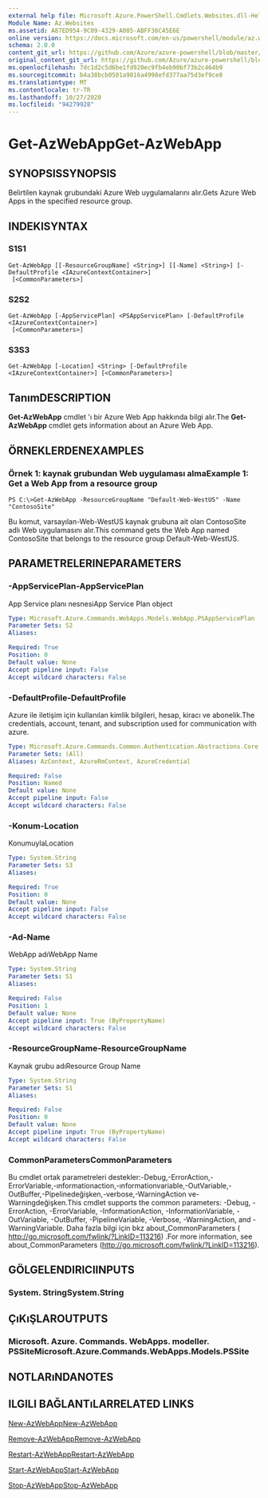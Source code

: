 ```yaml
---
external help file: Microsoft.Azure.PowerShell.Cmdlets.Websites.dll-Help.xml
Module Name: Az.Websites
ms.assetid: A87ED954-9C09-4329-A005-ABFF36C45E6E
online version: https://docs.microsoft.com/en-us/powershell/module/az.websites/get-azwebapp
schema: 2.0.0
content_git_url: https://github.com/Azure/azure-powershell/blob/master/src/Websites/Websites/help/Get-AzWebApp.md
original_content_git_url: https://github.com/Azure/azure-powershell/blob/master/src/Websites/Websites/help/Get-AzWebApp.md
ms.openlocfilehash: 7dc1d2c5d6be1fd920ec9fb4eb90bf73b2c464b9
ms.sourcegitcommit: b4a38bcb0501a9016a4998efd377aa75d3ef9ce8
ms.translationtype: MT
ms.contentlocale: tr-TR
ms.lasthandoff: 10/27/2020
ms.locfileid: "94279928"
---
```

# <span data-ttu-id="9af11-101">Get-AzWebApp</span><span class="sxs-lookup"><span data-stu-id="9af11-101">Get-AzWebApp</span></span>

## <span data-ttu-id="9af11-102">SYNOPSIS</span><span class="sxs-lookup"><span data-stu-id="9af11-102">SYNOPSIS</span></span>
<span data-ttu-id="9af11-103">Belirtilen kaynak grubundaki Azure Web uygulamalarını alır.</span><span class="sxs-lookup"><span data-stu-id="9af11-103">Gets Azure Web Apps in the specified resource group.</span></span>

## <span data-ttu-id="9af11-104">INDEKI</span><span class="sxs-lookup"><span data-stu-id="9af11-104">SYNTAX</span></span>

### <span data-ttu-id="9af11-105">S1</span><span class="sxs-lookup"><span data-stu-id="9af11-105">S1</span></span>
```
Get-AzWebApp [[-ResourceGroupName] <String>] [[-Name] <String>] [-DefaultProfile <IAzureContextContainer>]
 [<CommonParameters>]
```

### <span data-ttu-id="9af11-106">S2</span><span class="sxs-lookup"><span data-stu-id="9af11-106">S2</span></span>
```
Get-AzWebApp [-AppServicePlan] <PSAppServicePlan> [-DefaultProfile <IAzureContextContainer>]
 [<CommonParameters>]
```

### <span data-ttu-id="9af11-107">S3</span><span class="sxs-lookup"><span data-stu-id="9af11-107">S3</span></span>
```
Get-AzWebApp [-Location] <String> [-DefaultProfile <IAzureContextContainer>] [<CommonParameters>]
```

## <span data-ttu-id="9af11-108">Tanım</span><span class="sxs-lookup"><span data-stu-id="9af11-108">DESCRIPTION</span></span>
<span data-ttu-id="9af11-109">**Get-AzWebApp** cmdlet 'ı bir Azure Web App hakkında bilgi alır.</span><span class="sxs-lookup"><span data-stu-id="9af11-109">The **Get-AzWebApp** cmdlet gets information about an Azure Web App.</span></span>

## <span data-ttu-id="9af11-110">ÖRNEKLERDEN</span><span class="sxs-lookup"><span data-stu-id="9af11-110">EXAMPLES</span></span>

### <span data-ttu-id="9af11-111">Örnek 1: kaynak grubundan Web uygulaması alma</span><span class="sxs-lookup"><span data-stu-id="9af11-111">Example 1: Get a Web App from a resource group</span></span>
```
PS C:\>Get-AzWebApp -ResourceGroupName "Default-Web-WestUS" -Name "ContosoSite"
```

<span data-ttu-id="9af11-112">Bu komut, varsayılan-Web-WestUS kaynak grubuna ait olan ContosoSite adlı Web uygulamasını alır.</span><span class="sxs-lookup"><span data-stu-id="9af11-112">This command gets the Web App named ContosoSite that belongs to the resource group Default-Web-WestUS.</span></span>

## <span data-ttu-id="9af11-113">PARAMETRELERINE</span><span class="sxs-lookup"><span data-stu-id="9af11-113">PARAMETERS</span></span>

### <span data-ttu-id="9af11-114">-AppServicePlan</span><span class="sxs-lookup"><span data-stu-id="9af11-114">-AppServicePlan</span></span>
<span data-ttu-id="9af11-115">App Service planı nesnesi</span><span class="sxs-lookup"><span data-stu-id="9af11-115">App Service Plan object</span></span>

```yaml
Type: Microsoft.Azure.Commands.WebApps.Models.WebApp.PSAppServicePlan
Parameter Sets: S2
Aliases:

Required: True
Position: 0
Default value: None
Accept pipeline input: False
Accept wildcard characters: False
```

### <span data-ttu-id="9af11-116">-DefaultProfile</span><span class="sxs-lookup"><span data-stu-id="9af11-116">-DefaultProfile</span></span>
<span data-ttu-id="9af11-117">Azure ile iletişim için kullanılan kimlik bilgileri, hesap, kiracı ve abonelik.</span><span class="sxs-lookup"><span data-stu-id="9af11-117">The credentials, account, tenant, and subscription used for communication with azure.</span></span>

```yaml
Type: Microsoft.Azure.Commands.Common.Authentication.Abstractions.Core.IAzureContextContainer
Parameter Sets: (All)
Aliases: AzContext, AzureRmContext, AzureCredential

Required: False
Position: Named
Default value: None
Accept pipeline input: False
Accept wildcard characters: False
```

### <span data-ttu-id="9af11-118">-Konum</span><span class="sxs-lookup"><span data-stu-id="9af11-118">-Location</span></span>
<span data-ttu-id="9af11-119">Konumuyla</span><span class="sxs-lookup"><span data-stu-id="9af11-119">Location</span></span>

```yaml
Type: System.String
Parameter Sets: S3
Aliases:

Required: True
Position: 0
Default value: None
Accept pipeline input: False
Accept wildcard characters: False
```

### <span data-ttu-id="9af11-120">-Ad</span><span class="sxs-lookup"><span data-stu-id="9af11-120">-Name</span></span>
<span data-ttu-id="9af11-121">WebApp adı</span><span class="sxs-lookup"><span data-stu-id="9af11-121">WebApp Name</span></span>

```yaml
Type: System.String
Parameter Sets: S1
Aliases:

Required: False
Position: 1
Default value: None
Accept pipeline input: True (ByPropertyName)
Accept wildcard characters: False
```

### <span data-ttu-id="9af11-122">-ResourceGroupName</span><span class="sxs-lookup"><span data-stu-id="9af11-122">-ResourceGroupName</span></span>
<span data-ttu-id="9af11-123">Kaynak grubu adı</span><span class="sxs-lookup"><span data-stu-id="9af11-123">Resource Group Name</span></span>

```yaml
Type: System.String
Parameter Sets: S1
Aliases:

Required: False
Position: 0
Default value: None
Accept pipeline input: True (ByPropertyName)
Accept wildcard characters: False
```

### <span data-ttu-id="9af11-124">CommonParameters</span><span class="sxs-lookup"><span data-stu-id="9af11-124">CommonParameters</span></span>
<span data-ttu-id="9af11-125">Bu cmdlet ortak parametreleri destekler:-Debug,-ErrorAction,-ErrorVariable,-ınformationaction,-ınformationvariable,-OutVariable,-OutBuffer,-Pipelinedeğişken,-verbose,-WarningAction ve-Warningdeğişken.</span><span class="sxs-lookup"><span data-stu-id="9af11-125">This cmdlet supports the common parameters: -Debug, -ErrorAction, -ErrorVariable, -InformationAction, -InformationVariable, -OutVariable, -OutBuffer, -PipelineVariable, -Verbose, -WarningAction, and -WarningVariable.</span></span> <span data-ttu-id="9af11-126">Daha fazla bilgi için bkz about_CommonParameters ( http://go.microsoft.com/fwlink/?LinkID=113216) .</span><span class="sxs-lookup"><span data-stu-id="9af11-126">For more information, see about_CommonParameters (http://go.microsoft.com/fwlink/?LinkID=113216).</span></span>

## <span data-ttu-id="9af11-127">GÖLGELENDIRICI</span><span class="sxs-lookup"><span data-stu-id="9af11-127">INPUTS</span></span>

### <span data-ttu-id="9af11-128">System. String</span><span class="sxs-lookup"><span data-stu-id="9af11-128">System.String</span></span>

## <span data-ttu-id="9af11-129">ÇıKıŞLAR</span><span class="sxs-lookup"><span data-stu-id="9af11-129">OUTPUTS</span></span>

### <span data-ttu-id="9af11-130">Microsoft. Azure. Commands. WebApps. modeller. PSSite</span><span class="sxs-lookup"><span data-stu-id="9af11-130">Microsoft.Azure.Commands.WebApps.Models.PSSite</span></span>

## <span data-ttu-id="9af11-131">NOTLARıNDA</span><span class="sxs-lookup"><span data-stu-id="9af11-131">NOTES</span></span>

## <span data-ttu-id="9af11-132">ILGILI BAĞLANTıLAR</span><span class="sxs-lookup"><span data-stu-id="9af11-132">RELATED LINKS</span></span>

[<span data-ttu-id="9af11-133">New-AzWebApp</span><span class="sxs-lookup"><span data-stu-id="9af11-133">New-AzWebApp</span></span>](./New-AzWebApp.md)

[<span data-ttu-id="9af11-134">Remove-AzWebApp</span><span class="sxs-lookup"><span data-stu-id="9af11-134">Remove-AzWebApp</span></span>](./Remove-AzWebApp.md)

[<span data-ttu-id="9af11-135">Restart-AzWebApp</span><span class="sxs-lookup"><span data-stu-id="9af11-135">Restart-AzWebApp</span></span>](./Restart-AzWebApp.md)

[<span data-ttu-id="9af11-136">Start-AzWebApp</span><span class="sxs-lookup"><span data-stu-id="9af11-136">Start-AzWebApp</span></span>](./Start-AzWebApp.md)

[<span data-ttu-id="9af11-137">Stop-AzWebApp</span><span class="sxs-lookup"><span data-stu-id="9af11-137">Stop-AzWebApp</span></span>](./Stop-AzWebApp.md)


